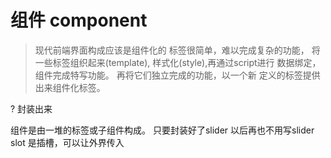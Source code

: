# 组件 component
> 现代前端界面构成应该是组件化的
  标签很简单，难以完成复杂的功能，
  将一些标签组织起来(template),
  样式化(style),再通过script进行
  数据绑定，组件完成特写功能。
  再将它们独立完成的功能，以一个新
  定义的标签提供出来组件化标签。
  <slider>

  </slider>
  ? 封装出来

  组件是由一堆的标签或子组件构成。
  只要封装好了slider 以后再也不用写slider
  slot 是插槽，可以让外界传入